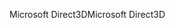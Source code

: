 <span data-ttu-id="5dbbc-101">Microsoft Direct3D</span><span class="sxs-lookup"><span data-stu-id="5dbbc-101">Microsoft Direct3D</span></span>